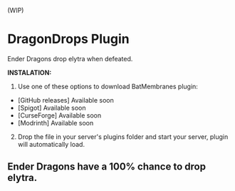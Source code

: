 (WIP)
# DragonDrops Plugin
Ender Dragons drop elytra when defeated.

**INSTALATION:**

1. Use one of these options to download BatMembranes plugin:
- [GitHub releases] Available soon
- [Spigot] Available soon
- [CurseForge] Available soon
- [Modrinth] Available soon
2. Drop the file in your server's plugins folder and start your server, plugin will automatically load.

## Ender Dragons have a 100% chance to drop elytra.